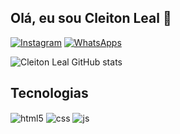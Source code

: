 ## Olá, eu sou Cleiton Leal 👋

[![Instagram](https://img.shields.io/badge/Instagram-E4405F?style=for-the-badge&logo=instagram&logoColor=white)](https://www.instagram.com/kleyton_leal_/)
[![WhatsApps](https://img.shields.io/badge/WhatsApp-25D366?style=for-the-badge&logo=whatsapp&logoColor=white)](https://api.whatsapp.com/send/phone=558791250509&text&type=phone_number&app_absent=0)

![Cleiton Leal GitHub stats](https://github-readme-stats.vercel.app/api?username=Cleiton-Leal&show_icons=true&theme=tokyonight)

## Tecnologias
<div style="display: inline_block">
  <img align="center" alt="html5" src="https://img.shields.io/badge/HTML5-E34F26?style=for-the-badge&logo=html5&logoColor=white" />
  <img align="center" alt="css" src="https://img.shields.io/badge/CSS3-1572B6?style=for-the-badge&logo=css3&logoColor=white" />
  <img align="center" alt="js" src="https://img.shields.io/badge/JavaScript-F7DF1E?style=for-the-badge&logo=javascript&logoColor=black" />
</div>
